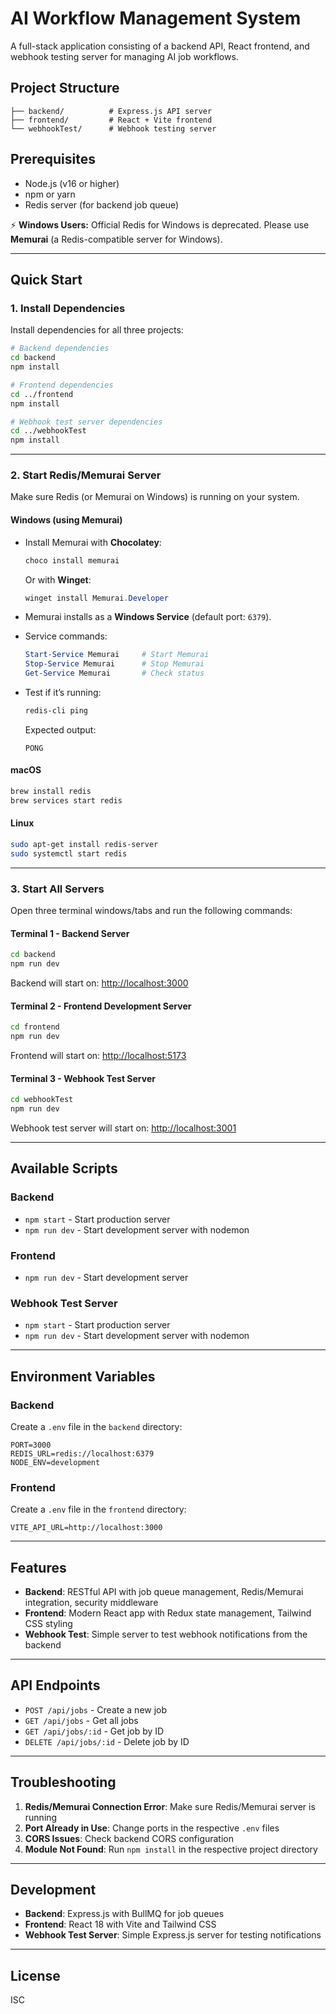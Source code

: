 # AI Workflow Management System

A full-stack application consisting of a backend API, React frontend, and webhook testing server for managing AI job workflows.

## Project Structure

```
├── backend/          # Express.js API server
├── frontend/         # React + Vite frontend
└── webhookTest/      # Webhook testing server
```

## Prerequisites

- Node.js (v16 or higher)  
- npm or yarn  
- Redis server (for backend job queue)  

⚡ **Windows Users:** Official Redis for Windows is deprecated. Please use **Memurai** (a Redis-compatible server for Windows).

---

## Quick Start

### 1. Install Dependencies

Install dependencies for all three projects:

```bash
# Backend dependencies
cd backend
npm install

# Frontend dependencies
cd ../frontend
npm install

# Webhook test server dependencies
cd ../webhookTest
npm install
```

---

### 2. Start Redis/Memurai Server

Make sure Redis (or Memurai on Windows) is running on your system.  

#### **Windows (using Memurai)**

- Install Memurai with **Chocolatey**:
  ```powershell
  choco install memurai
  ```

  Or with **Winget**:
  ```powershell
  winget install Memurai.Developer
  ```

- Memurai installs as a **Windows Service** (default port: `6379`).  
- Service commands:
  ```powershell
  Start-Service Memurai     # Start Memurai
  Stop-Service Memurai      # Stop Memurai
  Get-Service Memurai       # Check status
  ```

- Test if it’s running:
  ```powershell
  redis-cli ping
  ```
  Expected output:
  ```
  PONG
  ```

#### **macOS**
```bash
brew install redis
brew services start redis
```

#### **Linux**
```bash
sudo apt-get install redis-server
sudo systemctl start redis
```

---

### 3. Start All Servers

Open three terminal windows/tabs and run the following commands:

#### Terminal 1 - Backend Server
```bash
cd backend
npm run dev
```
Backend will start on: [http://localhost:3000](http://localhost:3000)

#### Terminal 2 - Frontend Development Server
```bash
cd frontend
npm run dev
```
Frontend will start on: [http://localhost:5173](http://localhost:5173)

#### Terminal 3 - Webhook Test Server
```bash
cd webhookTest
npm run dev
```
Webhook test server will start on: [http://localhost:3001](http://localhost:3001)

---

## Available Scripts

### Backend
- `npm start` - Start production server  
- `npm run dev` - Start development server with nodemon  

### Frontend
- `npm run dev` - Start development server  

### Webhook Test Server
- `npm start` - Start production server  
- `npm run dev` - Start development server with nodemon  

---

## Environment Variables

### Backend
Create a `.env` file in the `backend` directory:

```env
PORT=3000
REDIS_URL=redis://localhost:6379
NODE_ENV=development
```

### Frontend
Create a `.env` file in the `frontend` directory:

```env
VITE_API_URL=http://localhost:3000
```

---

## Features

- **Backend**: RESTful API with job queue management, Redis/Memurai integration, security middleware  
- **Frontend**: Modern React app with Redux state management, Tailwind CSS styling  
- **Webhook Test**: Simple server to test webhook notifications from the backend  

---

## API Endpoints

- `POST /api/jobs` - Create a new job  
- `GET /api/jobs` - Get all jobs  
- `GET /api/jobs/:id` - Get job by ID  
- `DELETE /api/jobs/:id` - Delete job by ID  

---

## Troubleshooting

1. **Redis/Memurai Connection Error**: Make sure Redis/Memurai server is running  
2. **Port Already in Use**: Change ports in the respective `.env` files  
3. **CORS Issues**: Check backend CORS configuration  
4. **Module Not Found**: Run `npm install` in the respective project directory  

---

## Development

- **Backend**: Express.js with BullMQ for job queues  
- **Frontend**: React 18 with Vite and Tailwind CSS  
- **Webhook Test Server**: Simple Express.js server for testing notifications  

---

## License

ISC
